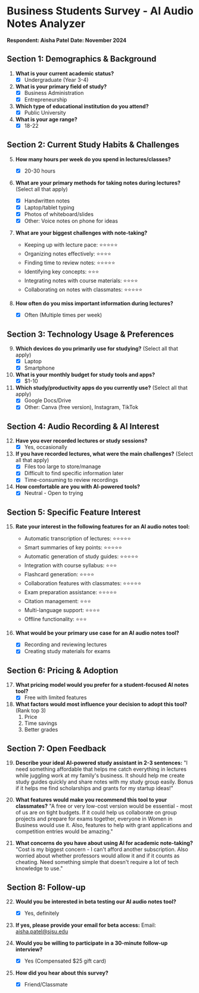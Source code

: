 # Business Students Survey - AI Audio Notes Analyzer
**Respondent: Aisha Patel**
**Date: November 2024**

## Section 1: Demographics & Background

1. **What is your current academic status?**
   - [X] Undergraduate (Year 3-4)

2. **What is your primary field of study?**
   - [X] Business Administration
   - [X] Entrepreneurship

3. **Which type of educational institution do you attend?**
   - [X] Public University

4. **What is your age range?**
   - [X] 18-22

## Section 2: Current Study Habits & Challenges

5. **How many hours per week do you spend in lectures/classes?**
   - [X] 20-30 hours

6. **What are your primary methods for taking notes during lectures?** (Select all that apply)
   - [X] Handwritten notes
   - [X] Laptop/tablet typing
   - [X] Photos of whiteboard/slides
   - [X] Other: Voice notes on phone for ideas

7. **What are your biggest challenges with note-taking?**
   - Keeping up with lecture pace: ⭐⭐⭐⭐⭐
   - Organizing notes effectively: ⭐⭐⭐⭐
   - Finding time to review notes: ⭐⭐⭐⭐⭐
   - Identifying key concepts: ⭐⭐⭐
   - Integrating notes with course materials: ⭐⭐⭐⭐
   - Collaborating on notes with classmates: ⭐⭐⭐⭐⭐

8. **How often do you miss important information during lectures?**
   - [X] Often (Multiple times per week)

## Section 3: Technology Usage & Preferences

9. **Which devices do you primarily use for studying?** (Select all that apply)
   - [X] Laptop
   - [X] Smartphone

10. **What is your monthly budget for study tools and apps?**
    - [X] $1-10

11. **Which study/productivity apps do you currently use?** (Select all that apply)
    - [X] Google Docs/Drive
    - [X] Other: Canva (free version), Instagram, TikTok

## Section 4: Audio Recording & AI Interest

12. **Have you ever recorded lectures or study sessions?**
    - [X] Yes, occasionally

13. **If you have recorded lectures, what were the main challenges?** (Select all that apply)
    - [X] Files too large to store/manage
    - [X] Difficult to find specific information later
    - [X] Time-consuming to review recordings

14. **How comfortable are you with AI-powered tools?**
    - [X] Neutral - Open to trying

## Section 5: Specific Feature Interest

15. **Rate your interest in the following features for an AI audio notes tool:**
    - Automatic transcription of lectures: ⭐⭐⭐⭐⭐
    - Smart summaries of key points: ⭐⭐⭐⭐⭐
    - Automatic generation of study guides: ⭐⭐⭐⭐⭐
    - Integration with course syllabus: ⭐⭐⭐
    - Flashcard generation: ⭐⭐⭐⭐
    - Collaboration features with classmates: ⭐⭐⭐⭐⭐
    - Exam preparation assistance: ⭐⭐⭐⭐⭐
    - Citation management: ⭐⭐⭐
    - Multi-language support: ⭐⭐⭐⭐
    - Offline functionality: ⭐⭐⭐

16. **What would be your primary use case for an AI audio notes tool?**
    - [X] Recording and reviewing lectures
    - [X] Creating study materials for exams

## Section 6: Pricing & Adoption

17. **What pricing model would you prefer for a student-focused AI notes tool?**
    - [X] Free with limited features

18. **What factors would most influence your decision to adopt this tool?** (Rank top 3)
    1. Price
    2. Time savings
    3. Better grades

## Section 7: Open Feedback

19. **Describe your ideal AI-powered study assistant in 2-3 sentences:**
    "I need something affordable that helps me catch everything in lectures while juggling work at my family's business. It should help me create study guides quickly and share notes with my study group easily. Bonus if it helps me find scholarships and grants for my startup ideas!"

20. **What features would make you recommend this tool to your classmates?**
    "A free or very low-cost version would be essential - most of us are on tight budgets. If it could help us collaborate on group projects and prepare for exams together, everyone in Women in Business would use it. Also, features to help with grant applications and competition entries would be amazing."

21. **What concerns do you have about using AI for academic note-taking?**
    "Cost is my biggest concern - I can't afford another subscription. Also worried about whether professors would allow it and if it counts as cheating. Need something simple that doesn't require a lot of tech knowledge to use."

## Section 8: Follow-up

22. **Would you be interested in beta testing our AI audio notes tool?**
    - [X] Yes, definitely

23. **If yes, please provide your email for beta access:**
    Email: aisha.patel@sjsu.edu

24. **Would you be willing to participate in a 30-minute follow-up interview?**
    - [X] Yes (Compensated $25 gift card)

25. **How did you hear about this survey?**
    - [X] Friend/Classmate